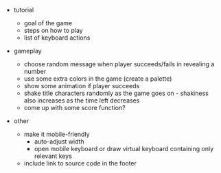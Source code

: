 
- tutorial
  - goal of the game
  - steps on how to play
  - list of keyboard actions

- gameplay
  - choose random message when player succeeds/fails in revealing a number
  - use some extra colors in the game (create a palette)
  - show some animation if player succeeds
  - shake title characters randomly as the game goes on - shakiness also increases as the time left decreases
  - come up with some score function?

- other
  - make it mobile-friendly
    - auto-adjust width
    - open mobile keyboard or draw virtual keyboard containing only relevant keys
  - include link to source code in the footer
